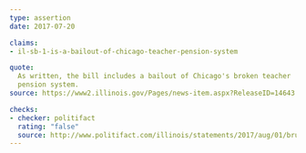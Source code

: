 ```yaml
---
type: assertion
date: 2017-07-20

claims:
- il-sb-1-is-a-bailout-of-chicago-teacher-pension-system

quote:
  As written, the bill includes a bailout of Chicago's broken teacher
  pension system.
source: https://www2.illinois.gov/Pages/news-item.aspx?ReleaseID=14643

checks:
- checker: politifact
  rating: "false"
  source: http://www.politifact.com/illinois/statements/2017/aug/01/bruce-rauner/rauners-chicago-schools-bailout-claim-rooted-polit/
---
```

